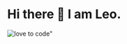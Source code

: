 # Hi there 👋 I am Leo.  

 
![love to code](https://user-images.githubusercontent.com/86136535/143722927-430bb343-9229-48f5-ae58-b0f4b4f41ba7.gif)"
  



